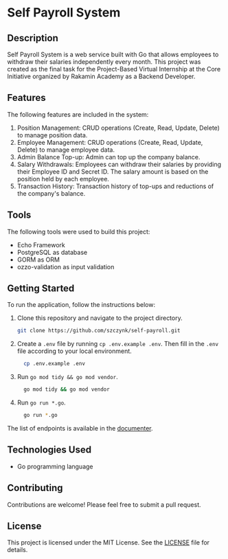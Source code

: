 # Self Payroll System

## Description

Self Payroll System is a web service built with Go that allows employees to withdraw their salaries independently every month. This project was created as the final task for the Project-Based Virtual Internship at the Core Initiative organized by Rakamin Academy as a Backend Developer.

## Features

The following features are included in the system:

1. Position Management: CRUD operations (Create, Read, Update, Delete) to manage position data.
2. Employee Management: CRUD operations (Create, Read, Update, Delete) to manage employee data.
3. Admin Balance Top-up: Admin can top up the company balance.
4. Salary Withdrawals: Employees can withdraw their salaries by providing their Employee ID and Secret ID. The salary amount is based on the position held by each employee.
5. Transaction History: Transaction history of top-ups and reductions of the company's balance.

## Tools

The following tools were used to build this project:

- Echo Framework
- PostgreSQL as database
- GORM as ORM
- ozzo-validation as input validation

## Getting Started

To run the application, follow the instructions below:

1. Clone this repository and navigate to the project directory.

   ```bash
   git clone https://github.com/szczynk/self-payroll.git
   ```

1. Create a `.env` file by running `cp .env.example .env`. Then fill in the `.env` file according to your local environment.

   ```bash
     cp .env.example .env
   ```

1. Run `go mod tidy && go mod vendor`.

   ```bash
     go mod tidy && go mod vendor
   ```

1. Run `go run *.go`.

   ```bash
     go run *.go
   ```

The list of endpoints is available in the [documenter](https://documenter.getpostman.com/view/4080490/2s83Ychhk4).

## Technologies Used

- Go programming language

## Contributing

Contributions are welcome! Please feel free to submit a pull request.

## License

This project is licensed under the MIT License. See the [LICENSE](LICENSE) file for details.
